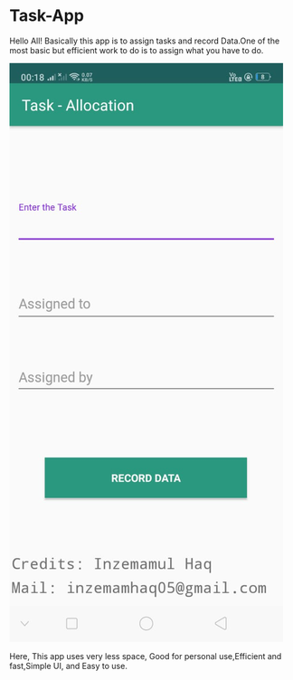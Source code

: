 # Task-App
Hello All!
Basically this app is to assign tasks and record Data.One of the most basic but efficient work to do is to assign what you have to do.

![Screenshot](ss.jpeg)

Here, This app uses very less space, Good for personal use,Efficient and fast,Simple UI, and Easy to use.
